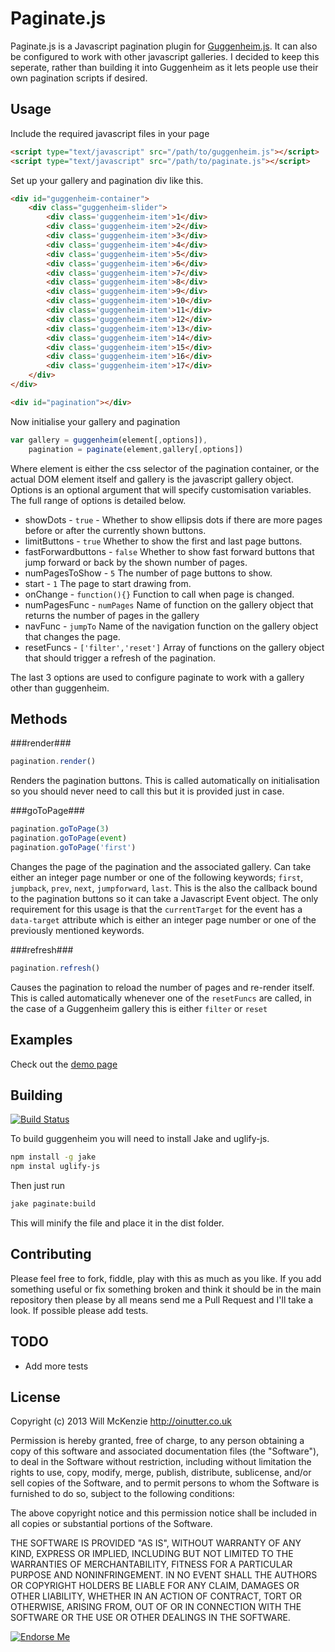 Paginate.js
===========

Paginate.js is a Javascript pagination plugin for [Guggenheim.js](https://github.com/OiNutter/guggenheim.js). It can also
be configured to work with other javascript galleries. I decided to keep this seperate, rather than building it into 
Guggenheim as it lets people use their own pagination scripts if desired.

Usage
-----

Include the required javascript files in your page

```html
<script type="text/javascript" src="/path/to/guggenheim.js"></script>
<script type="text/javascript" src="/path/to/paginate.js"></script>
```

Set up your gallery and pagination div like this.

```html
<div id="guggenheim-container">
	<div class="guggenheim-slider">
		<div class='guggenheim-item'>1</div>
		<div class='guggenheim-item'>2</div>
		<div class='guggenheim-item'>3</div>
		<div class='guggenheim-item'>4</div>
		<div class='guggenheim-item'>5</div>
		<div class='guggenheim-item'>6</div>
		<div class='guggenheim-item'>7</div>
		<div class='guggenheim-item'>8</div>
		<div class='guggenheim-item'>9</div>
		<div class='guggenheim-item'>10</div>
		<div class='guggenheim-item'>11</div>
		<div class='guggenheim-item'>12</div>
		<div class='guggenheim-item'>13</div>
		<div class='guggenheim-item'>14</div>
		<div class='guggenheim-item'>15</div>
		<div class='guggenheim-item'>16</div>
		<div class='guggenheim-item'>17</div>
	</div>
</div>

<div id="pagination"></div>
```

Now initialise your gallery and pagination

```Javascript
var gallery = guggenheim(element[,options]),
	pagination = paginate(element,gallery[,options])
```

Where element is either the css selector of the pagination container, or the actual DOM element itself and gallery is the javascript gallery object. Options is an optional argument that will specify customisation variables. The full range of options is detailed 
below.

* showDots - `true` - Whether to show ellipsis dots if there are more pages before or after the currently shown buttons.
* limitButtons - `true` Whether to show the first and last page buttons.
* fastForwardbuttons - `false` Whether to show fast forward buttons that jump forward or back by the shown number of pages.
* numPagesToShow - `5` The number of page buttons to show.
* start - `1` The page to start drawing from.
* onChange - `function(){}` Function to call when page is changed.
* numPagesFunc - `numPages` Name of function on the gallery object that returns the number of pages in the gallery
* navFunc - `jumpTo` Name of the navigation function on the gallery object that changes the page.
* resetFuncs - `['filter','reset']` Array of functions on the gallery object that should trigger a refresh of the pagination.

The last 3 options are used to configure paginate to work with a gallery other than guggenheim.

Methods
-------

###render###

```Javascript
pagination.render()
```

Renders the pagination buttons. This is called automatically on initialisation so you should never need to call this but it is
provided just in case.

###goToPage###

```Javascript
pagination.goToPage(3)
pagination.goToPage(event)
pagination.goToPage('first')
```

Changes the page of the pagination and the associated gallery. Can take either an integer page number or one of the following keywords; `first`, `jumpback`, `prev`, `next`, `jumpforward`, `last`. This is the also the callback bound to the pagination buttons so it can take a Javascript Event object. The only requirement for this usage is that the `currentTarget` for the event has a `data-target` attribute which is either an integer page number or one of the previously mentioned keywords.

###refresh###

```Javascript
pagination.refresh()
```

Causes the pagination to reload the number of pages and re-render itself. This is called automatically whenever one of the `resetFuncs` are called, in the case of a Guggenheim gallery this is either `filter` or `reset`

Examples
--------

Check out the [demo page](http://oinutter.github.com/paginate.js)

Building
--------

[![Build Status](https://secure.travis-ci.org/OiNutter/paginate.js.png)](http://travis-ci.org/OiNutter/paginate.js)

To build guggenheim you will need to install Jake and uglify-js.

``` bash
npm install -g jake
npm instal uglify-js
```

Then just run

``` bash
jake paginate:build
```

This will minify the file and place it in the dist folder.

Contributing
------------

Please feel free to fork, fiddle, play with this as much as you like. If you add something useful or fix something broken and think it should be in the main repository then please by all means send me a Pull Request and I'll take a look. If possible please add tests.

TODO
----

* Add more tests

License
-------

Copyright (c) 2013 Will McKenzie
http://oinutter.co.uk

Permission is hereby granted, free of charge, to any person obtaining
a copy of this software and associated documentation files (the
"Software"), to deal in the Software without restriction, including
without limitation the rights to use, copy, modify, merge, publish,
distribute, sublicense, and/or sell copies of the Software, and to
permit persons to whom the Software is furnished to do so, subject to
the following conditions:

The above copyright notice and this permission notice shall be
included in all copies or substantial portions of the Software.

THE SOFTWARE IS PROVIDED "AS IS", WITHOUT WARRANTY OF ANY KIND,
EXPRESS OR IMPLIED, INCLUDING BUT NOT LIMITED TO THE WARRANTIES OF
MERCHANTABILITY, FITNESS FOR A PARTICULAR PURPOSE AND
NONINFRINGEMENT. IN NO EVENT SHALL THE AUTHORS OR COPYRIGHT HOLDERS BE
LIABLE FOR ANY CLAIM, DAMAGES OR OTHER LIABILITY, WHETHER IN AN ACTION
OF CONTRACT, TORT OR OTHERWISE, ARISING FROM, OUT OF OR IN CONNECTION
WITH THE SOFTWARE OR THE USE OR OTHER DEALINGS IN THE SOFTWARE.



[![Endorse Me](http://api.coderwall.com/OiNutter/endorsecount.png)](http://coderwall.com/OiNutter)

